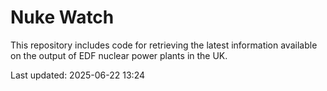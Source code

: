 # Nuke Watch

This repository includes code for retrieving the latest information available on the output of EDF nuclear power plants in the UK.

Last updated: 2025-06-22 13:24